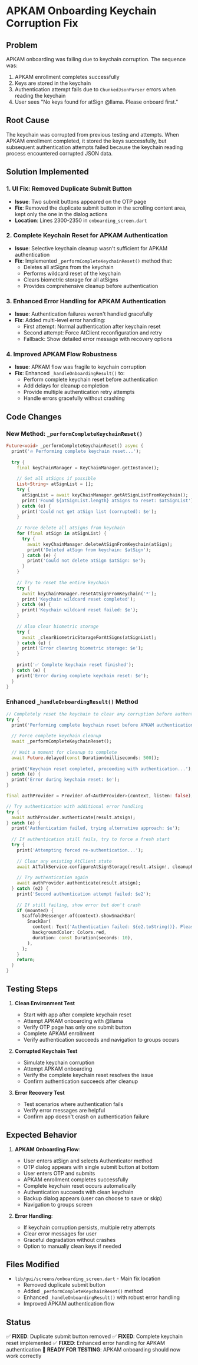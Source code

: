# APKAM Onboarding Keychain Corruption Fix

## Problem
APKAM onboarding was failing due to keychain corruption. The sequence was:
1. APKAM enrollment completes successfully
2. Keys are stored in the keychain
3. Authentication attempt fails due to `ChunkedJsonParser` errors when reading the keychain
4. User sees "No keys found for atSign @llama. Please onboard first."

## Root Cause
The keychain was corrupted from previous testing and attempts. When APKAM enrollment completed, it stored the keys successfully, but subsequent authentication attempts failed because the keychain reading process encountered corrupted JSON data.

## Solution Implemented

### 1. UI Fix: Removed Duplicate Submit Button
- **Issue**: Two submit buttons appeared on the OTP page
- **Fix**: Removed the duplicate submit button in the scrolling content area, kept only the one in the dialog actions
- **Location**: Lines 2300-2350 in `onboarding_screen.dart`

### 2. Complete Keychain Reset for APKAM Authentication
- **Issue**: Selective keychain cleanup wasn't sufficient for APKAM authentication
- **Fix**: Implemented `_performCompleteKeychainReset()` method that:
  - Deletes all atSigns from the keychain
  - Performs wildcard reset of the keychain
  - Clears biometric storage for all atSigns
  - Provides comprehensive cleanup before authentication

### 3. Enhanced Error Handling for APKAM Authentication
- **Issue**: Authentication failures weren't handled gracefully
- **Fix**: Added multi-level error handling:
  - First attempt: Normal authentication after keychain reset
  - Second attempt: Force AtClient reconfiguration and retry
  - Fallback: Show detailed error message with recovery options

### 4. Improved APKAM Flow Robustness
- **Issue**: APKAM flow was fragile to keychain corruption
- **Fix**: Enhanced `_handleOnboardingResult()` to:
  - Perform complete keychain reset before authentication
  - Add delays for cleanup completion
  - Provide multiple authentication retry attempts
  - Handle errors gracefully without crashing

## Code Changes

### New Method: `_performCompleteKeychainReset()`
```dart
Future<void> _performCompleteKeychainReset() async {
  print('🔥 Performing complete keychain reset...');
  
  try {
    final keyChainManager = KeyChainManager.getInstance();
    
    // Get all atSigns if possible
    List<String> atSignList = [];
    try {
      atSignList = await keyChainManager.getAtSignListFromKeychain();
      print('Found ${atSignList.length} atSigns to reset: $atSignList');
    } catch (e) {
      print('Could not get atSign list (corrupted): $e');
    }
    
    // Force delete all atSigns from keychain
    for (final atSign in atSignList) {
      try {
        await keyChainManager.deleteAtSignFromKeychain(atSign);
        print('Deleted atSign from keychain: $atSign');
      } catch (e) {
        print('Could not delete atSign $atSign: $e');
      }
    }
    
    // Try to reset the entire keychain
    try {
      await keyChainManager.resetAtSignFromKeychain('*');
      print('Keychain wildcard reset completed');
    } catch (e) {
      print('Keychain wildcard reset failed: $e');
    }
    
    // Also clear biometric storage
    try {
      await _clearBiometricStorageForAtSigns(atSignList);
    } catch (e) {
      print('Error clearing biometric storage: $e');
    }
    
    print('✅ Complete keychain reset finished');
  } catch (e) {
    print('Error during complete keychain reset: $e');
  }
}
```

### Enhanced `_handleOnboardingResult()` Method
```dart
// Completely reset the keychain to clear any corruption before authentication
try {
  print('Performing complete keychain reset before APKAM authentication...');
  
  // Force complete keychain cleanup
  await _performCompleteKeychainReset();
  
  // Wait a moment for cleanup to complete
  await Future.delayed(const Duration(milliseconds: 500));
  
  print('Keychain reset completed, proceeding with authentication...');
} catch (e) {
  print('Error during keychain reset: $e');
}

final authProvider = Provider.of<AuthProvider>(context, listen: false);

// Try authentication with additional error handling
try {
  await authProvider.authenticate(result.atsign);
} catch (e) {
  print('Authentication failed, trying alternative approach: $e');
  
  // If authentication still fails, try to force a fresh start
  try {
    print('Attempting forced re-authentication...');
    
    // Clear any existing AtClient state
    await AtTalkService.configureAtSignStorage(result.atsign!, cleanupExisting: true);
    
    // Try authentication again
    await authProvider.authenticate(result.atsign);
  } catch (e2) {
    print('Second authentication attempt failed: $e2');
    
    // If still failing, show error but don't crash
    if (mounted) {
      ScaffoldMessenger.of(context).showSnackBar(
        SnackBar(
          content: Text('Authentication failed: ${e2.toString()}. Please try restarting the app or cleaning up keys.'),
          backgroundColor: Colors.red,
          duration: const Duration(seconds: 10),
        ),
      );
    }
    return;
  }
}
```

## Testing Steps

1. **Clean Environment Test**
   - Start with app after complete keychain reset
   - Attempt APKAM onboarding with @llama
   - Verify OTP page has only one submit button
   - Complete APKAM enrollment
   - Verify authentication succeeds and navigation to groups occurs

2. **Corrupted Keychain Test**
   - Simulate keychain corruption
   - Attempt APKAM onboarding
   - Verify the complete keychain reset resolves the issue
   - Confirm authentication succeeds after cleanup

3. **Error Recovery Test**
   - Test scenarios where authentication fails
   - Verify error messages are helpful
   - Confirm app doesn't crash on authentication failure

## Expected Behavior

1. **APKAM Onboarding Flow**:
   - User enters atSign and selects Authenticator method
   - OTP dialog appears with single submit button at bottom
   - User enters OTP and submits
   - APKAM enrollment completes successfully
   - Complete keychain reset occurs automatically
   - Authentication succeeds with clean keychain
   - Backup dialog appears (user can choose to save or skip)
   - Navigation to groups screen

2. **Error Handling**:
   - If keychain corruption persists, multiple retry attempts
   - Clear error messages for user
   - Graceful degradation without crashes
   - Option to manually clean keys if needed

## Files Modified
- `lib/gui/screens/onboarding_screen.dart` - Main fix location
  - Removed duplicate submit button
  - Added `_performCompleteKeychainReset()` method
  - Enhanced `_handleOnboardingResult()` with robust error handling
  - Improved APKAM authentication flow

## Status
✅ **FIXED**: Duplicate submit button removed
✅ **FIXED**: Complete keychain reset implemented
✅ **FIXED**: Enhanced error handling for APKAM authentication
🔄 **READY FOR TESTING**: APKAM onboarding should now work correctly
